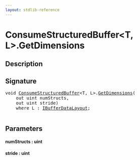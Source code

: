 ```yaml
---
layout: stdlib-reference
---
```


# ConsumeStructuredBuffer\<T, L\>\.GetDimensions

## Description





## Signature 

<pre>
<span class="code_keyword">void</span> <a href="/stdlib-reference/types/ConsumeStructuredBuffer/index" class="code_type">ConsumeStructuredBuffer</a>&lt;T, L&gt;.<a href="/stdlib-reference/types/ConsumeStructuredBuffer/GetDimensions">GetDimensions</a>(
    <span class="code_keyword">out</span> <span class="code_keyword">uint</span> <span class='code_param'>numStructs</span>,
    <span class="code_keyword">out</span> <span class="code_keyword">uint</span> <span class='code_param'>stride</span>)
    <span class='code_keyword'>where</span> L : <a href="/stdlib-reference/interfaces/IBufferDataLayout/index" class="code_type">IBufferDataLayout</a>;

</pre>

## Parameters

#### numStructs : uint
#### stride : uint

